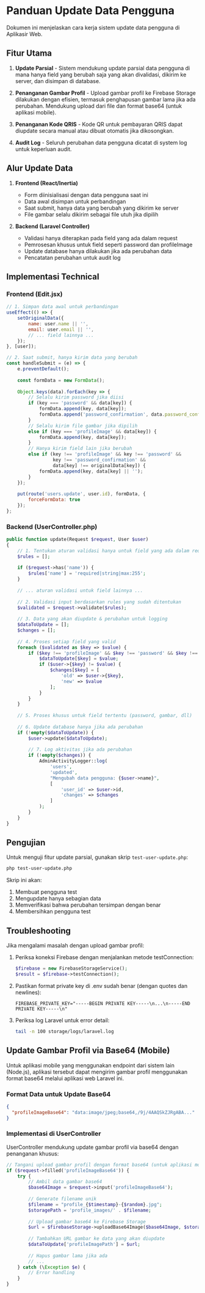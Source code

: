 # Panduan Update Data Pengguna

Dokumen ini menjelaskan cara kerja sistem update data pengguna di Aplikasir Web.

## Fitur Utama

1. **Update Parsial** - Sistem mendukung update parsial data pengguna di mana hanya field yang berubah saja yang akan divalidasi, dikirim ke server, dan disimpan di database.

2. **Penanganan Gambar Profil** - Upload gambar profil ke Firebase Storage dilakukan dengan efisien, termasuk penghapusan gambar lama jika ada perubahan. Mendukung upload dari file dan format base64 (untuk aplikasi mobile).

3. **Penanganan Kode QRIS** - Kode QR untuk pembayaran QRIS dapat diupdate secara manual atau dibuat otomatis jika dikosongkan.

4. **Audit Log** - Seluruh perubahan data pengguna dicatat di system log untuk keperluan audit.

## Alur Update Data

1. **Frontend (React/Inertia)**
   - Form diinisialisasi dengan data pengguna saat ini
   - Data awal disimpan untuk perbandingan
   - Saat submit, hanya data yang berubah yang dikirim ke server
   - File gambar selalu dikirim sebagai file utuh jika dipilih

2. **Backend (Laravel Controller)**
   - Validasi hanya diterapkan pada field yang ada dalam request
   - Pemrosesan khusus untuk field seperti password dan profileImage
   - Update database hanya dilakukan jika ada perubahan data
   - Pencatatan perubahan untuk audit log

## Implementasi Technical

### Frontend (Edit.jsx)

```jsx
// 1. Simpan data awal untuk perbandingan
useEffect(() => {
    setOriginalData({
        name: user.name || '',
        email: user.email || '',
        // ... field lainnya ...
    });
}, [user]);

// 2. Saat submit, hanya kirim data yang berubah
const handleSubmit = (e) => {
    e.preventDefault();
    
    const formData = new FormData();
    
    Object.keys(data).forEach(key => {
        // Selalu kirim password jika diisi
        if (key === 'password' && data[key]) {
            formData.append(key, data[key]);
            formData.append('password_confirmation', data.password_confirmation);
        } 
        // Selalu kirim file gambar jika dipilih
        else if (key === 'profileImage' && data[key]) {
            formData.append(key, data[key]);
        } 
        // Hanya kirim field lain jika berubah
        else if (key !== 'profileImage' && key !== 'password' && 
                 key !== 'password_confirmation' && 
                 data[key] !== originalData[key]) {
            formData.append(key, data[key] || '');
        }
    });
    
    put(route('users.update', user.id), formData, {
        forceFormData: true
    });
};
```

### Backend (UserController.php)

```php
public function update(Request $request, User $user)
{        
    // 1. Tentukan aturan validasi hanya untuk field yang ada dalam request
    $rules = [];
    
    if ($request->has('name')) {
        $rules['name'] = 'required|string|max:255';
    }
    
    // ... aturan validasi untuk field lainnya ...
    
    // 2. Validasi input berdasarkan rules yang sudah ditentukan
    $validated = $request->validate($rules);
    
    // 3. Data yang akan diupdate & perubahan untuk logging
    $dataToUpdate = [];
    $changes = [];
    
    // 4. Proses setiap field yang valid
    foreach ($validated as $key => $value) {
        if ($key !== 'profileImage' && $key !== 'password' && $key !== 'password_confirmation' && $key !== 'kodeQR') {
            $dataToUpdate[$key] = $value;
            if ($user->{$key} != $value) {
                $changes[$key] = [
                    'old' => $user->{$key},
                    'new' => $value
                ];
            }
        }
    }
    
    // 5. Proses khusus untuk field tertentu (password, gambar, dll)
    
    // 6. Update database hanya jika ada perubahan
    if (!empty($dataToUpdate)) {
        $user->update($dataToUpdate);
        
        // 7. Log aktivitas jika ada perubahan
        if (!empty($changes)) {
            AdminActivityLogger::log(
                'users', 
                'updated',
                "Mengubah data pengguna: {$user->name}",
                [
                    'user_id' => $user->id,
                    'changes' => $changes
                ]
            );
        }
    }
}
```

## Pengujian

Untuk menguji fitur update parsial, gunakan skrip `test-user-update.php`:

```bash
php test-user-update.php
```

Skrip ini akan:
1. Membuat pengguna test
2. Mengupdate hanya sebagian data
3. Memverifikasi bahwa perubahan tersimpan dengan benar
4. Membersihkan pengguna test

## Troubleshooting

Jika mengalami masalah dengan upload gambar profil:

1. Periksa koneksi Firebase dengan menjalankan metode testConnection:
   ```php
   $firebase = new FirebaseStorageService();
   $result = $firebase->testConnection();
   ```

2. Pastikan format private key di .env sudah benar (dengan quotes dan newlines):
   ```
   FIREBASE_PRIVATE_KEY="-----BEGIN PRIVATE KEY-----\n...\n-----END PRIVATE KEY-----\n"
   ```

3. Periksa log Laravel untuk error detail:
   ```bash
   tail -n 100 storage/logs/laravel.log
   ```

## Update Gambar Profil via Base64 (Mobile)

Untuk aplikasi mobile yang menggunakan endpoint dari sistem lain (Node.js), aplikasi tersebut dapat mengirim gambar profil menggunakan format base64 melalui aplikasi web Laravel ini.

### Format Data untuk Update Base64

```json
{
  "profileImageBase64": "data:image/jpeg;base64,/9j/4AAQSkZJRgABA..."
}
```

### Implementasi di UserController

UserController mendukung update gambar profil via base64 dengan penanganan khusus:

```php
// Tangani upload gambar profil dengan format base64 (untuk aplikasi mobile)
if ($request->filled('profileImageBase64')) {
    try {
        // Ambil data gambar base64
        $base64Image = $request->input('profileImageBase64');
        
        // Generate filename unik
        $filename = "profile_{$timestamp}-{$random}.jpg";
        $storagePath = 'profile_images/' . $filename;
        
        // Upload gambar base64 ke Firebase Storage
        $url = $firebaseStorage->uploadBase64Image($base64Image, $storagePath);
        
        // Tambahkan URL gambar ke data yang akan diupdate
        $dataToUpdate['profileImagePath'] = $url;
        
        // Hapus gambar lama jika ada
        // ...
    } catch (\Exception $e) {
        // Error handling
    }
}
```
